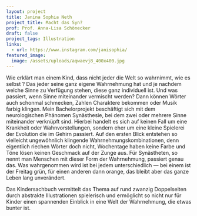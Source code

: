 ```yaml
---
layout: project
title: Janina Sophia Neth
project_title: Macht das Syn?
prof: Prof. Anna-Lisa Schönecker
draft: false
project_tags: Illustration
links:
  - url: https://www.instagram.com/janisophia/
featured_image:
  image: /assets/uploads/aqwaevj8_400x400.jpg
---
```

Wie erklärt man einem Kind, dass nicht jeder die Welt so wahrnimmt, wie es selbst ? Das jeder seine ganz eigene Wahrnehmung hat und je nachdem welche Sinne zu Verfügung stehen, diese ganz individuell ist. Und was passiert, wenn Sinne miteinander vermischt werden? Dann können Wörter auch schonmal schmecken, Zahlen Charaktere bekommen oder Musik farbig klingen. Mein Bachelorprojekt beschäftigt sich mit dem neurologischen Phänomen Synästhesie, bei dem zwei oder mehrere Sinne miteinander verknüpft sind. Hierbei handelt es sich auf keinen Fall um eine Krankheit oder Wahnvorstellungen, sondern eher um eine kleine Spielerei der Evolution die im Gehirn passiert. Auf den ersten Blick entstehen so vielleicht ungewöhnlich klingende Wahrnehmungskombinationen, denn eigentlich riechen Wörter doch nicht, Wochentage haben keine Farbe und Töne lösen keinen Geschmack auf der Zunge aus. Für Synästheten, so nennt man Menschen mit dieser Form der Wahrnehmung, passiert genau das. Was wahrgenommen wird ist bei jedem unterschiedlich — bei einem ist der Freitag grün, für einen anderen dann orange, das bleibt aber das ganze Leben lang unverändert. 

Das Kindersachbuch vermittelt das Thema auf rund zwanzig Doppelseiten durch abstrakte Illustrationen spielerisch und ermöglicht so nicht nur für Kinder einen spannenden Einblick in eine Welt der Wahrnehmung, die etwas bunter ist.